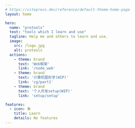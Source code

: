 ```yaml
---
# https://vitepress.dev/reference/default-theme-home-page
layout: home

hero:
  name: "protools"
  text: "tools which I learn and use"
  tagline: Help me and others to learn and use.
  image:
    src: /logo.jpg
    alt: protools
  actions:
    - theme: brand
      text: 'Web框架'
      link: '/node_web' 
    - theme: brand
      text: '计算机图形学(WIP)'
      link: 'cg/part1'
    - theme: brand
      text: '个人开发setup(WIP)'
      link: 'setup/setup'

features:
  - icon: 🛠
    title: Learn 
    details: No features
---
```


